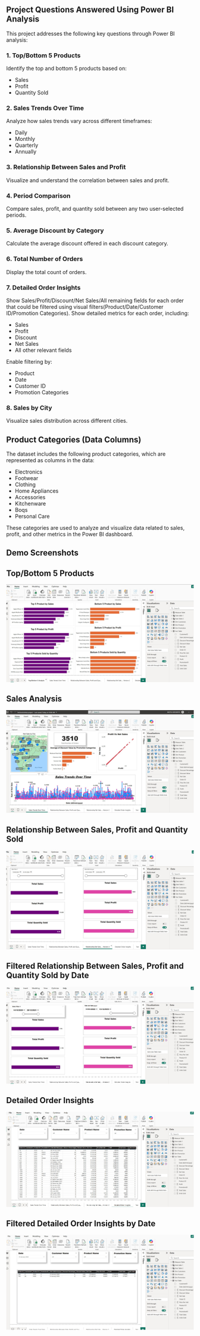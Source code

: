 ## **Project Questions Answered Using Power BI Analysis**

This project addresses the following key questions through Power BI analysis:

### **1. Top/Bottom 5 Products**
Identify the top and bottom 5 products based on:
- Sales
- Profit
- Quantity Sold

### **2. Sales Trends Over Time**
Analyze how sales trends vary across different timeframes:
- Daily
- Monthly
- Quarterly
- Annually

### **3. Relationship Between Sales and Profit**
Visualize and understand the correlation between sales and profit.

### **4. Period Comparison**
Compare sales, profit, and quantity sold between any two user-selected periods.

### **5. Average Discount by Category**
Calculate the average discount offered in each discount category.

### **6. Total Number of Orders**
Display the total count of orders.

### **7. Detailed Order Insights**
Show Sales/Profit/Discount/Net Sales/All remaining fields for each order that could be filtered using visual filters(Product/Date/Customer ID/Promotion Categories).
Show detailed metrics for each order, including:
- Sales
- Profit
- Discount
- Net Sales
- All other relevant fields

Enable filtering by:
- Product
- Date
- Customer ID
- Promotion Categories

### **8. Sales by City**
Visualize sales distribution across different cities.



## **Product Categories (Data Columns)**

The dataset includes the following product categories, which are represented as columns in the data:

- Electronics
- Footwear
- Clothing
- Home Appliances
- Accessories
- Kitchenware
- Boqs
- Personal Care

These categories are used to analyze and visualize data related to sales, profit, and other metrics in the Power BI dashboard.



## **Demo Screenshots**

## Top/Bottom 5 Products

![Top/Bottom 5 Products](https://github.com/Mutiu123/TechLectroHub_Data_Analysis_project_using_PowerBI/blob/main/demo/demo.jpg)

## Sales Analysis
![Sales Analysis](https://github.com/Mutiu123/TechLectroHub_Data_Analysis_project_using_PowerBI/blob/main/demo/demo1.jpg)

## Relationship Between Sales, Profit and Quantity Sold
![Relationship](https://github.com/Mutiu123/TechLectroHub_Data_Analysis_project_using_PowerBI/blob/main/demo/demo2.jpg)

## Filtered Relationship Between Sales, Profit and Quantity Sold by Date
![Filtered Relationship](https://github.com/Mutiu123/TechLectroHub_Data_Analysis_project_using_PowerBI/blob/main/demo/demo2%20Filtered%20.jpg)

## Detailed Order Insights
![Detailed Order Insights](https://github.com/Mutiu123/TechLectroHub_Data_Analysis_project_using_PowerBI/blob/main/demo/demo3.jpg)

## Filtered Detailed Order Insights by Date
![Filtered Detailed Order Insights by Date](https://github.com/Mutiu123/TechLectroHub_Data_Analysis_project_using_PowerBI/blob/main/demo/demo3%20filtered%20by%20date.jpg)